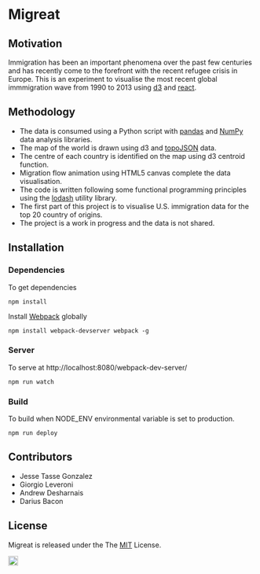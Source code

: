 # Migreat

## Motivation

Immigration has been an important phenomena over the past few centuries and has recently come to the forefront with the recent refugee crisis in Europe. This is an experiment to visualise the most recent global immmigration wave from 1990 to 2013 using [d3](https://d3js.org/) and [react](https://facebook.github.io/react/).

## Methodology

- The data is consumed using a Python script with [pandas](http://pandas.pydata.org/) and [NumPy](http://www.numpy.org/) data analysis libraries. 
- The map of the world is drawn using d3 and [topoJSON](https://github.com/topojson/topojson) data. 
- The centre of each country is identified on the map using d3 centroid function. 
- Migration flow animation using HTML5 canvas complete the data visualisation. 
- The code is written following some functional programming principles using the [lodash](https://lodash.com/) utility library. 
- The first part of this project is to visualise U.S. immigration data for the top 20 country of origins. 
- The project is a work in progress and the data is not shared.

## Installation

### Dependencies

To get dependencies

`npm install`

Install [Webpack](https://webpack.js.org/) globally 

`npm install webpack-devserver webpack -g`

### Server

To serve at http://localhost:8080/webpack-dev-server/

`npm run watch`

### Build

To build when NODE_ENV environmental variable is set to production.

`npm run deploy`

## Contributors

 - Jesse Tasse Gonzalez
 - Giorgio Leveroni
 - Andrew Desharnais
 - Darius Bacon
 
## License

Migreat is released under the The [MIT](https://opensource.org/licenses/MIT) License.

<a href='http://www.recurse.com' title='Made with love at the Recurse Center'><img src='https://cloud.githubusercontent.com/assets/2883345/11325206/336ea5f4-9150-11e5-9e90-d86ad31993d8.png' height='20px'/></a>
